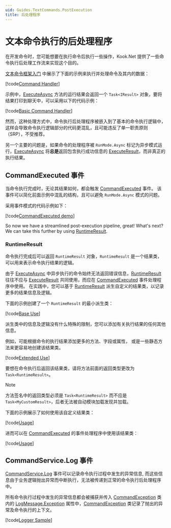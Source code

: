 ```yaml
---
uid: Guides.TextCommands.PostExecution
title: 后处理程序
---
```


# 文本命令执行的后处理程序

在开发命令时，您可能想要在执行命令后执行一些操作，Kook.Net
提供了一些命令执行后处理工作流来实现这个目的。

[文本命令框架入门] 中展示了下面的示例来执行并处理命令及其内的数据：

[!code[Command Handler](samples/intro/command_handler.cs)]

示例中，[ExecuteAsync] 方法的运行结果会返回一个 `Task<IResult>`
对象，要将结果打印到聊天中，可以采用以下的代码示例：

[!code[Basic Command Handler](samples/post-execution/post-execution-basic.cs)]

然而，这种处理方式中，命令执行后处理程序被嵌入到了基本的命令执行逻辑中，
这样会导致命令执行逻辑部分的代码更混乱，且可能违反了单一职责原则（SRP），不受推荐。

另一个主要的问题是，如果命令的处理程序被 `RunMode.Async` 标记为异步模式运行，[ExecuteAsync]
将**总是**返回包含执行成功信息的 [ExecuteResult]，而非真正的执行结果。

## CommandExecuted 事件

当命令执行完成时，无论其结果如何，都会触发 [CommandExecuted] 事件。
该事件可以简化前面示例中混乱的结构，且可以避免 `RunMode.Async` 模式的问题。

采用事件模式的代码示例如下：

[!code[CommandExecuted demo](samples/post-execution/command-executed-demo.cs)]

So now we have a streamlined post-execution pipeline, great! What's
next? We can take this further by using [RuntimeResult].

### RuntimeResult

命令执行完成后可以返回 `RuntimeResult` 对象，`RuntimeResult`
是一个结果类，可以用来表示命令执行结果的逻辑。

由于 [ExecuteAsync] 中异步执行的命令始终无法返回错误信息，[RuntimeResult]
往往不应与 [ExecuteResult] 共同使用，而应在 [CommandExecuted] 事件处理程序中使用。
在实践中，您可以基于 [RuntimeResult] 派生自定义的结果类，以记录更多的结果信息及逻辑。

下面的示例创建了一个 `RuntimeResult` 的最小派生类：

[!code[Base Use](samples/post-execution/customresult-base.cs)]

派生类中的信息及逻辑没有什么特殊的限制，您可以添加有关执行结果的任何其他信息。

例如，可能根据命令的执行结果添加更多的方法、字段或属性，
或是一些静态方法来更容易地创建该结果类。

[!code[Extended Use](samples/post-execution/customresult-extended.cs)]

要想在命令执行后返回该结果类，请将方法前面的返回类型更改为 `Task<RuntimeResult>`。

> [!NOTE]
> 方法签名中的返回类型必须是 `Task<RuntimeResult>` 而不应是
> `Task<MyCustomResult>`，后者无法被自动模块加载发现并加载。

下面的示例展示了如何使用该自定义结果类：

[!code[Usage](samples/post-execution/customresult-usage.cs)]

进而可以在 [CommandExecuted] 的事件处理程序中使用该结果类：

[!code[Usage](samples/post-execution/command-executed-adv-demo.cs)]

## CommandService.Log 事件

[CommandService.Log] 事件可以记录命令执行过程中发生的异常信息,
而这些信息由于业务逻辑抛出异常而中断执行，无法被传递到正常的命令执行后处理程序中。

所有命令执行过程中发生的异常信息都会被捕获并传入 [CommandException] 类内的
[LogMessage.Exception] 属性中，[CommandException] 类记录了抛出的异常及命令执行的上下文。

[!code[Logger Sample](samples/post-execution/command-exception-log.cs)]

[CommandException]: xref:Kook.Commands.CommandException

[LogMessage.Exception]: xref:Kook.LogMessage.Exception

[CommandService.Log]: xref:Kook.Commands.CommandService.Log

[RuntimeResult]: xref:Kook.Commands.RuntimeResult

[CommandExecuted]: xref:Kook.Commands.CommandService.CommandExecuted

[ExecuteAsync]: xref:Kook.Commands.CommandService.ExecuteAsync*

[ExecuteResult]: xref:Kook.Commands.ExecuteResult

[文本命令框架入门]: xref:Guides.TextCommands.Intro
